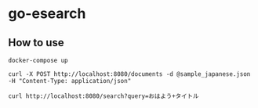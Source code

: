 # go-esearch

## How to use

`docker-compose up`

`curl -X POST http://localhost:8080/documents -d @sample_japanese.json -H "Content-Type: application/json"`

`curl http://localhost:8080/search?query=おはよう+タイトル`
